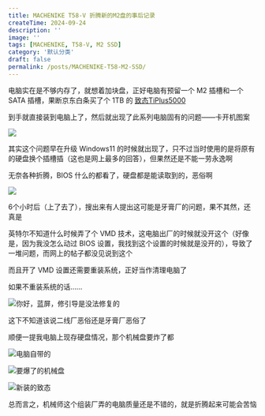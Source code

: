 ```yaml
---
title: MACHENIKE T58-V 折腾新的M2盘的事后记录
createTime: 2024-09-24
description: ''
image: ''
tags: [MACHENIKE, T58-V, M2 SSD]
category: '默认分类'
draft: false 
permalink: /posts/MACHENIKE-T58-M2-SSD/
---
```

电脑实在是不够内存了，就想着加块盘，正好电脑有预留一个 M2 插槽和一个 SATA 插槽，果断京东白条买了个 1TB 的 [致态TiPlus5000](https://item.jd.com/100018551171.html)

到手就直接装到电脑上了，然后就出现了此系列电脑固有的问题——卡开机图案

![](https://act-webstatic.akio.top/2024/10/15/670e5bbedb9ce.jpg)

其实这个问题早在升级 Windows11 的时候就出现了，只不过当时使用的是将原有的硬盘换个插槽插（这也是网上最多的回答），但果然还是不能一劳永逸啊

无奈各种折腾，BIOS 什么的都看了，硬盘都是能读取到的，恶俗啊

![](https://act-webstatic.blueakio.com/2024/09/24/66f25f1ddedad.jpg)

6个小时后（上了去了），搜出来有人提出这可能是牙膏厂的问题，果不其然，还真是

英特尔不知道什么时候弄了个 VMD 技术，这电脑出厂的时候就没开这个（好像是，因为我没怎么动过 BIOS 设置，我找到这个设置的时候就是没开的），导致了一堆问题，而网上的帖子都没见说到这个

而且开了 VMD 设置还需要重装系统，正好当作清理电脑了

如果不重装系统的话……

![你好，蓝屏，修引导是没法修复的](https://act-webstatic.blueakio.com/2024/09/24/66f25d218444a.jpg)

这下不知道该说二线厂恶俗还是牙膏厂恶俗了

顺便一提我电脑上现存硬盘情况，那个机械盘要炸了都

![电脑自带的](https://act-webstatic.blueakio.com/2024/09/24/66f2604faf39b.png)

![要爆了的机械盘](https://act-webstatic.blueakio.com/2024/09/24/66f260757d9d3.png)

![新装的致态](https://act-webstatic.blueakio.com/2024/09/24/66f260883bd8d.png)

总而言之，机械师这个组装厂弄的电脑质量还是不错的，就是折腾起来可能会苦恼